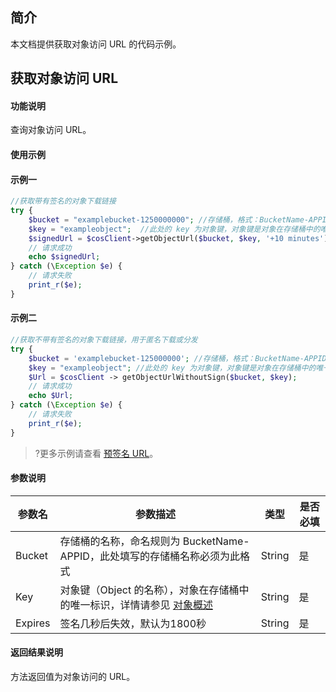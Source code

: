 ## 简介

本文档提供获取对象访问 URL 的代码示例。

## 获取对象访问 URL

#### 功能说明

查询对象访问 URL。

#### 使用示例

#### 示例一
```php
//获取带有签名的对象下载链接
try {    
    $bucket = "examplebucket-1250000000"; //存储桶，格式：BucketName-APPID
    $key = "exampleobject";  //此处的 key 为对象键，对象键是对象在存储桶中的唯一标识
    $signedUrl = $cosClient->getObjectUrl($bucket, $key, '+10 minutes');
    // 请求成功
    echo $signedUrl;
} catch (\Exception $e) {
    // 请求失败
    print_r($e);
}
```

#### 示例二

```php
//获取不带有签名的对象下载链接，用于匿名下载或分发
try {
    $bucket = 'examplebucket-125000000'; //存储桶，格式：BucketName-APPID
    $key = "exampleobject"; //此处的 key 为对象键，对象键是对象在存储桶中的唯一标识
    $Url = $cosClient -> getObjectUrlWithoutSign($bucket, $key);
    // 请求成功
    echo $Url;
} catch (\Exception $e) {
    // 请求失败
    print_r($e);
}
```

>?更多示例请查看 [预签名 URL](https://intl.cloud.tencent.com/document/product/436/31544)。

#### 参数说明

| 参数名  | 参数描述                                                     | 类型    | 是否必填 |
| ------- | ------------------------------------------------------------ | ------- | ---- |
| Bucket  | 存储桶的名称，命名规则为 BucketName-APPID，此处填写的存储桶名称必须为此格式 | String  | 是   |
| Key     | 对象键（Object 的名称），对象在存储桶中的唯一标识，详情请参见 [对象概述](https://intl.cloud.tencent.com/document/product/436/13324) | String  | 是   |
| Expires | 签名几秒后失效，默认为1800秒                                  | String  | 是   |

#### 返回结果说明

方法返回值为对象访问的 URL。
